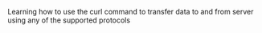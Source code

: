 Learning how to use the curl command to transfer data to and from server using any of the supported protocols